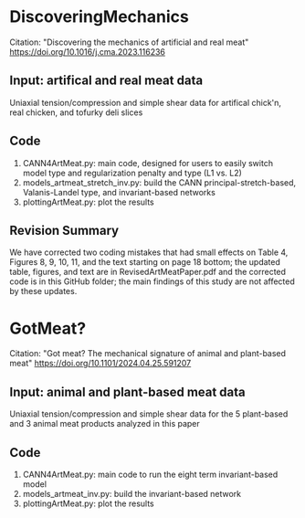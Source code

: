 
# DiscoveringMechanics
Citation: "Discovering the mechanics of artificial and real meat" https://doi.org/10.1016/j.cma.2023.116236

## Input: artifical and real meat data
Uniaxial tension/compression and simple shear data for artifical chick'n, real chicken, and tofurky deli slices

## Code
1. CANN4ArtMeat.py: main code, designed for users to easily switch model type and regularization penalty and type (L1 vs. L2)
2. models_artmeat_stretch_inv.py: build the CANN principal-stretch-based, Valanis-Landel type, and invariant-based networks
3. plottingArtMeat.py: plot the results

## Revision Summary
We have corrected two coding mistakes that had small effects on Table 4, Figures 8, 9, 10, 11, and the text starting on page 18 bottom; the updated table, figures, and text are in RevisedArtMeatPaper.pdf and the corrected code is in this GitHub folder; the main findings of this study are not affected by these updates.

# GotMeat?
Citation: "Got meat? The mechanical signature of animal and plant-based meat" https://doi.org/10.1101/2024.04.25.591207

## Input: animal and plant-based meat data
Uniaxial tension/compression and simple shear data for the 5 plant-based and 3 animal meat products analyzed in this paper

## Code
1. CANN4ArtMeat.py: main code to run the eight term invariant-based model
2. models_artmeat_inv.py: build the invariant-based network
3. plottingArtMeat.py: plot the results
